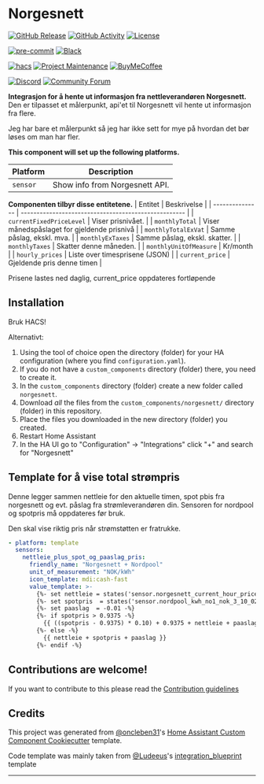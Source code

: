 # Norgesnett

[![GitHub Release][releases-shield]][releases]
[![GitHub Activity][commits-shield]][commits]
[![License][license-shield]](LICENSE)

[![pre-commit][pre-commit-shield]][pre-commit]
[![Black][black-shield]][black]

[![hacs][hacsbadge]][hacs]
[![Project Maintenance][maintenance-shield]][user_profile]
[![BuyMeCoffee][buymecoffeebadge]][buymecoffee]

[![Discord][discord-shield]][discord]
[![Community Forum][forum-shield]][forum]

**Integrasjon for å hente ut informasjon fra nettleverandøren Norgesnett.**
Den er tilpasset et målerpunkt, api'et til Norgesnett vil hente ut informasjon fra flere.

Jeg har bare et målerpunkt så jeg har ikke sett for mye på hvordan det bør løses om man har fler.

**This component will set up the following platforms.**

| Platform | Description                    |
| -------- | ------------------------------ |
| `sensor` | Show info from Norgesnett API. |

**Componenten tilbyr disse entitetene.**
| Entitet | Beskrivelse |
| --------------- | ---------------------------------------------------- |
| `currentFixedPriceLevel` | Viser prisnivået. |
| `monthlyTotal` | Viser månedspåslaget for gjeldende prisnivå |
| `monthlyTotalExVat` | Samme påslag, ekskl. mva. |
| `monthlyExTaxes` | Samme påslag, ekskl. skatter. |
| `monthlyTaxes` | Skatter denne måneden. |
| `monthlyUnitOfMeasure` | Kr/month |
| `hourly_prices` | Liste over timesprisene (JSON) |
| `current_price` | Gjeldende pris denne timen |

Prisene lastes ned daglig, current_price oppdateres fortløpende

## Installation

Bruk HACS!

Alternativt:

1. Using the tool of choice open the directory (folder) for your HA configuration (where you find `configuration.yaml`).
2. If you do not have a `custom_components` directory (folder) there, you need to create it.
3. In the `custom_components` directory (folder) create a new folder called `norgesnett`.
4. Download _all_ the files from the `custom_components/norgesnett/` directory (folder) in this repository.
5. Place the files you downloaded in the new directory (folder) you created.
6. Restart Home Assistant
7. In the HA UI go to "Configuration" -> "Integrations" click "+" and search for "Norgesnett"

## Template for å vise total strømpris

Denne legger sammen nettleie for den aktuelle timen, spot pbis fra norgesnett og evt. påslag fra strømleverandøren din. Sensoren for nordpool og spotpris må oppdateres før bruk.

Den skal vise riktig pris når strømstøtten er fratrukke.

```yaml
- platform: template
  sensors:
    nettleie_plus_spot_og_paaslag_pris:
      friendly_name: "Norgesnett + Nordpool"
      unit_of_measurement: "NOK/kWh"
      icon_template: mdi:cash-fast
      value_template: >-
        {%- set nettleie = states('sensor.norgesnett_current_hour_price') | float(0) -%}
        {%- set spotpris  = states('sensor.nordpool_kwh_no1_nok_3_10_025') | float(0) -%}
        {%- set paaslag  = -0.01 -%}
        {%- if spotpris > 0.9375 -%}
          {{ ((spotpris - 0.9375) * 0.10) + 0.9375 + nettleie + paaslag }}
        {%- else -%}
          {{ nettleie + spotpris + paaslag }}
        {%- endif -%}
```

## Contributions are welcome!

If you want to contribute to this please read the [Contribution guidelines](CONTRIBUTING.md)

## Credits

This project was generated from [@oncleben31](https://github.com/oncleben31)'s [Home Assistant Custom Component Cookiecutter](https://github.com/oncleben31/cookiecutter-homeassistant-custom-component) template.

Code template was mainly taken from [@Ludeeus](https://github.com/ludeeus)'s [integration_blueprint][integration_blueprint] template

---

[integration_blueprint]: https://github.com/custom-components/integration_blueprint
[black]: https://github.com/psf/black
[black-shield]: https://img.shields.io/badge/code%20style-black-000000.svg?style=for-the-badge
[buymecoffee]: https://www.buymeacoffee.com/MrFjellstad
[buymecoffeebadge]: https://img.shields.io/badge/buy%20me%20a%20coffee-donate-yellow.svg?style=for-the-badge
[commits-shield]: https://img.shields.io/github/commit-activity/y/MrFjellstad/norgesnett.svg?style=for-the-badge
[commits]: https://github.com/MrFjellstad/norgesnett/commits/main
[hacs]: https://hacs.xyz
[hacsbadge]: https://img.shields.io/badge/HACS-Custom-orange.svg?style=for-the-badge
[discord]: https://discord.gg/Qa5fW2R
[discord-shield]: https://img.shields.io/discord/330944238910963714.svg?style=for-the-badge
[exampleimg]: example.png
[forum-shield]: https://img.shields.io/badge/community-forum-brightgreen.svg?style=for-the-badge
[forum]: https://community.home-assistant.io/
[license-shield]: https://img.shields.io/github/license/MrFjellstad/norgesnett.svg?style=for-the-badge
[maintenance-shield]: https://img.shields.io/badge/maintainer-%40MrFjellstad-blue.svg?style=for-the-badge
[pre-commit]: https://github.com/pre-commit/pre-commit
[pre-commit-shield]: https://img.shields.io/badge/pre--commit-enabled-brightgreen?style=for-the-badge
[releases-shield]: https://img.shields.io/github/release/MrFjellstad/norgesnett.svg?style=for-the-badge
[releases]: https://github.com/MrFjellstad/norgesnett/releases
[user_profile]: https://github.com/MrFjellstad
